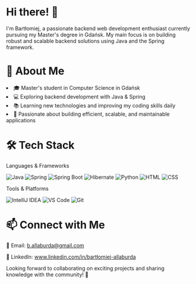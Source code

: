 # Hi there! 👋

I'm Bartłomiej, a passionate backend web development enthusiast currently pursuing my Master's degree in Gdańsk. My main focus is on building robust and scalable backend solutions using Java and the Spring framework.

# 🚀 About Me

<li>🎓 Master's student in Computer Science in Gdańsk </li>

<li>💻 Exploring backend development with Java & Spring </li>

<li>📚 Learning new technologies and improving my coding skills daily </li>

<li>🔧 Passionate about building efficient, scalable, and maintainable applications </li>

# 🛠 Tech Stack

Languages & Frameworks


![Java](https://img.shields.io/badge/Java-ED8B00?style=for-the-badge&logo=java&logoColor=white)
![Spring](https://img.shields.io/badge/Spring-6DB33F?style=for-the-badge&logo=spring&logoColor=white)
![Spring Boot](https://img.shields.io/badge/Spring%20Boot-6DB33F?style=for-the-badge&logo=spring-boot&logoColor=white)
![Hibernate](https://img.shields.io/badge/Hibernate-59666C?style=for-the-badge&logo=hibernate&logoColor=white)
![Python](https://img.shields.io/badge/Python-3776AB?style=for-the-badge&logo=python&logoColor=white)
![HTML](https://img.shields.io/badge/HTML5-E34F26?style=for-the-badge&logo=html5&logoColor=white)
![CSS](https://img.shields.io/badge/CSS3-1572B6?style=for-the-badge&logo=css3&logoColor=white)



Tools & Platforms


![IntelliJ IDEA](https://img.shields.io/badge/IntelliJ-000000?style=for-the-badge&logo=intellij-idea&logoColor=white)
![VS Code](https://img.shields.io/badge/VS%20Code-007ACC?style=for-the-badge&logo=visual-studio-code&logoColor=white)
![Git](https://img.shields.io/badge/Git-F05032?style=for-the-badge&logo=git&logoColor=white)



# 📫 Connect with Me
<!--
🌐 [Your Portfolio or Website (if any)]
-->

📧 Email: b.allaburda@gmail.com

💼 LinkedIn: www.linkedin.com/in/bartłomiej-allaburda

Looking forward to collaborating on exciting projects and sharing knowledge with the community! 🚀

<!--
![GitHub Stats](https://github-readme-stats.vercel.app/api?username=YourGitHubUsername&show_icons=true&theme=dark)
![Top Langs](https://github-readme-stats.vercel.app/api/top-langs/?username=YourGitHubUsername&layout=compact&theme=dark)
![Profile Views](https://komarev.com/ghpvc/?username=YourGitHubUsername&color=blue)
-->

